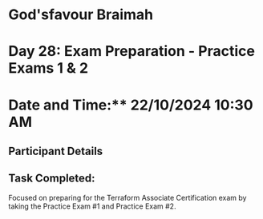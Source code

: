 # God'sfavour Braimah
# Day 28: Exam Preparation - Practice Exams 1 & 2
# Date and Time:** 22/10/2024 10:30 AM
## Participant Details
## Task Completed: 
Focused on preparing for the Terraform Associate Certification exam by taking the Practice Exam #1 and Practice Exam #2.

